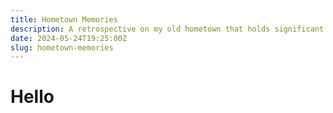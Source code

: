 ```yaml
---
title: Hometown Memories
description: A retrospective on my old hometown that holds significant memories and nostalgic value.
date: 2024-05-24T19:25:00Z
slug: hometown-memories
---
```


# Hello

<hello-world class="prose text-3xl/[3rem]" />

